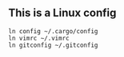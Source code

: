 ## This is a Linux config
```shell
ln config ~/.cargo/config
ln vimrc ~/.vimrc
ln gitconfig ~/.gitconfig
```
